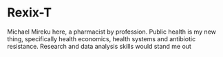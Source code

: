# Rexix-T
Michael Mireku here, a pharmacist by profession. 
Public health is my new thing, specifically health economics, health systems and antibiotic resistance. 
Research and data analysis skills would stand me out
